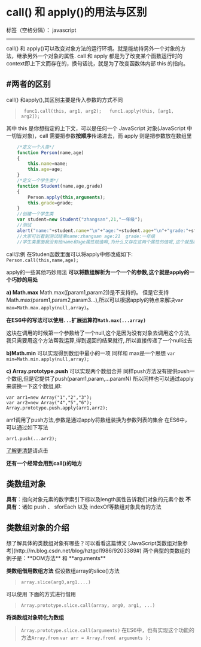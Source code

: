 ﻿# call() 和 apply()的用法与区别

标签（空格分隔）：  javascript


---

call() 和 apply()可以改变对象方法的运行环境。就是能劫持另外一个对象的方法，继承另外一个对象的属性.
call 和 apply 都是为了改变某个函数运行时的context即上下文而存在的，换句话说，就是为了改变函数体内部 this 的指向。


#两者的区别
-----
call() 和apply(),其区别主要是传入参数的方式不同

>` func1.call(this, arg1, arg2);  
func1.apply(this, [arg1, arg2]);`
 


其中 this 是你想指定的上下文，可以是任何一个 JavaScript 对象(JavaScript 中一切皆对象)，call 需要把参数**按顺序**传递进去，而 apply 则是把参数放在数组里

```javaScript
    /*定义一个人类*/  
    function Person(name,age)  
    {  
        this.name=name;  
        this.age=age;  
    }  
    /*定义一个学生类*/  
    function Student(name,age,grade)  
    {  
        Person.apply(this,arguments);  
        this.grade=grade;  
    }  
    //创建一个学生类  
    var student=new Student("zhangsan",21,"一年级");  
    //测试  
    alert("name:"+student.name+"\n"+"age:"+student.age+"\n"+"grade:"+student.grade);  
    //大家可以看到测试结果name:zhangsan age:21  grade:一年级  
    //学生类里面我没有给name和age属性赋值啊,为什么又存在这两个属性的值呢,这个就是apply的神奇之处.  
```
 call示例
在Studen函数里面可以将apply中修改成如下:
`Person.call(this,name,age);`

 apply的一些其他巧妙用法
**可以将数组解析为一个一个的参数,这个就是apply的一个巧妙的用处**
 
  **a) Math.max** 
  Math.max([param1,param2])是不支持的。
  但是它支持Math.max(param1,param2,param3…),所以可以根据apply的特点来解决`var max=Math.max.apply(null,array)`。
   
  **在ES6中的写法可以使用`...`扩展运算符`Math.max(...array)`**
  
这块在调用的时候第一个参数给了一个null,这个是因为没有对象去调用这个方法,我只需要用这个方法帮我运算,得到返回的结果就行,.所以直接传递了一个null过去

 **b)Math.min**  可以实现得到数组中最小的一项
同样和 max是一个思想 `var min=Math.min.apply(null,array);`


**c) Array.prototype.push** 可以实现两个数组合并
同样push方法没有提供push一个数组,但是它提供了push(param1,param,…paramN) 所以同样也可以通过apply来装换一下这个数组,即:

```
var arr1=new Array("1","2","3");  
var arr2=new Array("4","5","6");  
Array.prototype.push.apply(arr1,arr2);  
```
arr1调用了push方法,参数是通过apply将数组装换为参数列表的集合
在ES6中，可以通过如下写法
```
arr1.push(...arr2);
```
 [了解更清楚](http://blog.csdn.net/myhahaxiao/article/details/6952321)请点击

**还有一个经常会用到call()的地方**
<h2>类数组对象</h2>

**具有**：指向对象元素的数字索引下标以及length属性告诉我们对象的元素个数
**不具有**：诸如 push 、 sforEach 以及 indexOf等数组对象具有的方法

<h2>类数组对象的介绍</h2>
想了解具体的类数组对象有哪些？可以看看这篇博文
[JavaScript类数组对象参考](http://m.blog.csdn.net/blog/hztgcl1986/9203389#)
两个典型的类数组的例子是：**DOM方法** 和 **arguments**

**类数组借用数组方法**
假设数组array的slice()方法
>`array.slice(arg0,arg1....)`

可以使用 下面的方式进行借用

>`Array.prototype.slice.call(array, arg0, arg1, ...)`

**将类数组对象转化为数组**
>`Array.prototype.slice.call(arguments)`
在ES6中，也有实现这个功能的方法`Array.from`
`var arr = Array.from( arguments );`



 


